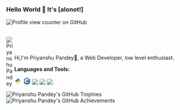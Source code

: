 ### Hello World 👋 It's [alonot!]

![Profile view counter on GitHub](https://komarev.com/ghpvc/?username=alonot)

<br/>


<a href="https://in.linkedin.com/in/priyanshu-pandey-851509281">
<img align="left" alt="Priyanshu Pandey" width="22px" src="https://cdn.jsdelivr.net/npm/simple-icons@v3/icons/linkedin.svg" />
</a>
<br />

<br />

Hi,I'm Priyanshu Pandey🙌, a Web Developer, low level enthusiast.


**Languages and Tools:**

<code><img height="20" src="https://raw.githubusercontent.com/github/explore/80688e429a7d4ef2fca1e82350fe8e3517d3494d/topics/python/python.png"></code>
<code><img height="20" src="https://raw.githubusercontent.com/github/explore/80688e429a7d4ef2fca1e82350fe8e3517d3494d/topics/cpp/cpp.png"></code>
<code><img height="20" src="https://upload.wikimedia.org/wikipedia/commons/thumb/1/1b/Svelte_Logo.svg/1702px-Svelte_Logo.svg.png"></code>
<code><img height="20" src="https://encrypted-tbn0.gstatic.com/images?q=tbn:ANd9GcTWONTlmhZ6CYb1vm0_84eKRI_-vlgNxlJUrQ&s"></code>
<code><img height="20" src="https://encrypted-tbn0.gstatic.com/images?q=tbn:ANd9GcSr2KqH_oY9XqPe4W8tkOWzxIDfAhPgcNALnQ&s"></code>


<img src="https://github-profile-trophy.vercel.app/?username=alonot&theme=radical&no-frame=true&margin-w=4" alt="Priyanshu Pandey's GitHub Trophies" />

<img src="https://github-profile-summary-cards.vercel.app/api/cards/profile-details?username=alonot&theme=radical" alt="Priyanshu Pandey's GitHub Achievements" />
